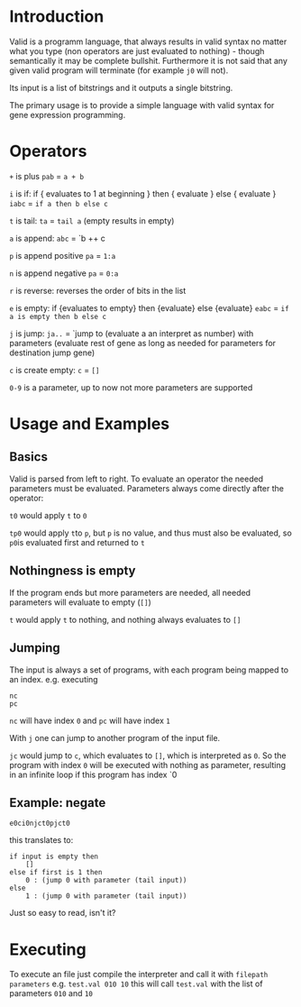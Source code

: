 # Introduction
Valid is a programm language, that always results in valid syntax no matter what you type (non operators are just evaluated to nothing) - though semantically it may be complete bullshit. Furthermore it is not said that any given valid program will terminate (for example `j0` will not).

Its input is a list of bitstrings and it outputs a single bitstring.

The primary usage is to provide a simple language with valid syntax for gene expression programming.

# Operators

`+` is plus
`pab` = `a + b`

`i` is if: if { evaluates to 1 at beginning } then { evaluate } else { evaluate }
`iabc` = `if a then b else c`

`t` is tail:
`ta` = `tail a` (empty results in empty)

`a` is append: 
`abc` = `b ++ c

`p` is append positive 
`pa` = `1:a`

`n` is append negative 
`pa` = `0:a`

`r` is reverse: reverses the order of bits in the list

`e` is empty: if {evaluates to empty} then {evaluate} else {evaluate}
`eabc` = `if a is empty then b else c`

`j` is jump:
`ja..` = `jump to (evaluate a an interpret as number) with parameters (evaluate rest of gene as long as needed for parameters for destination jump gene)

`c` is create empty:
`c` = `[]`

`0-9` is a parameter, up to now not more parameters are supported

# Usage and Examples
## Basics
Valid is parsed from left to right. To evaluate an operator the needed parameters must be evaluated. Parameters always come directly after the operator:

`t0` would apply `t` to `0`

`tp0` would apply `t`to `p`, but `p` is no value, and thus must also be evaluated, so `p0`is evaluated first and returned to `t` 

## Nothingness is empty
If the program ends but more parameters are needed, all needed parameters will evaluate to empty (`[]`)

`t` would apply `t` to nothing, and nothing always evaluates to `[]`

## Jumping
The input is always a set of programs, with each program being mapped to an index. 
e.g. executing 
```
nc
pc
```

`nc` will have index `0` and `pc` will have index `1`

With `j` one can jump to another program of the input file.

`jc` would jump to `c`, which evaluates to `[]`, which is interpreted as `0`. So the program with index `0` will be executed with nothing as parameter, resulting in an infinite loop if this program has index `0

## Example: negate
`e0ci0njct0pjct0`

this translates to:
```
if input is empty then 
	[]
else if first is 1 then
	0 : (jump 0 with parameter (tail input))
else
	1 : (jump 0 with parameter (tail input))
```

Just so easy to read, isn't it?
# Executing
To execute an file just compile the interpreter and call it with `filepath parameters`
e.g. `test.val 010 10` this will call `test.val` with the list of parameters `010` and `10`
